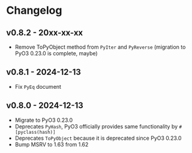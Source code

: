 # Changelog

## v0.8.2 - 20xx-xx-xx

- Remove ToPyObject method from `PyIter` and `PyReverse` (migration to PyO3 0.23.0 is complete, maybe)

## v0.8.1 - 2024-12-13

- Fix `PyEq` document


## v0.8.0 - 2024-12-13

- Migrate to PyO3 0.23.0
- Deprecates `PyHash`, PyO3 officially provides same functionality by `#[pyclass(hash)]`
- Deprecates `ToPyObject` because it is deprecated since PyO3 0.23.0 
- Bump MSRV to 1.63 from 1.62
